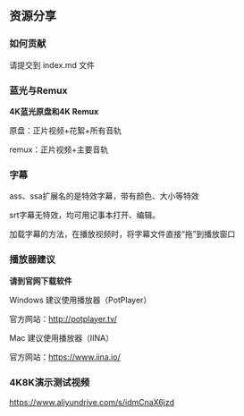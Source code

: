 ## 资源分享

### 如何贡献

请提交到 index.md 文件

### 蓝光与Remux

**4K蓝光原盘和4K Remux**

原盘：正片视频+花絮+所有音轨

remux：正片视频+主要音轨

### 字幕

ass、ssa扩展名的是特效字幕，带有颜色、大小等特效

srt字幕无特效，均可用记事本打开、编辑。

加载字幕的方法，在播放视频时，将字幕文件直接“拖”到播放窗口

### 播放器建议

**请到官网下载软件**

Windows 建议使用播放器（PotPlayer）

官方网站：http://potplayer.tv/

Mac 建议使用播放器（IINA）

官方网站：https://www.iina.io/ 

### 4K8K演示测试视频

[https://www.aliyundrive.com/s/idmCnaX6jzd ](https://www.aliyundrive.com/s/idmCnaX6jzd )
